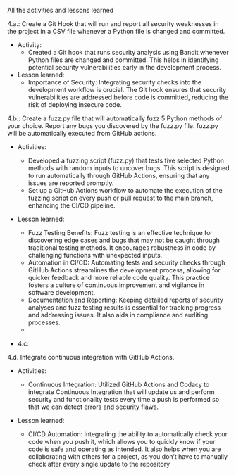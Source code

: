 All the activities and lessons learned

4.a.: Create a Git Hook that will run and report all security weaknesses in the project in a CSV file whenever a Python file is changed and committed.
   - Activity:
     - Created a Git hook that runs security analysis using Bandit whenever Python files are changed and committed. This helps in identifying potential security vulnerabilities early in the development process.
   - Lesson learned:
     - Importance of Security: Integrating security checks into the development workflow is crucial. The Git hook ensures that security vulnerabilities are addressed before code is committed, reducing the risk of deploying insecure code.
    
4.b.: Create a fuzz.py file that will automatically fuzz 5 Python methods of your choice. Report any bugs you discovered by the fuzz.py file. fuzz.py will be automatically executed from GitHub actions. 

- Activities:
  - Developed a fuzzing script (fuzz.py) that tests five selected Python methods with random inputs to uncover bugs. This script is designed to run automatically through GitHub Actions, ensuring that any issues are reported promptly.
  - Set up a GitHub Actions workflow to automate the execution of the fuzzing script on every push or pull request to the main branch, enhancing the CI/CD pipeline. 

- Lesson learned:
  - Fuzz Testing Benefits: Fuzz testing is an effective technique for discovering edge cases and bugs that may not be caught through traditional testing methods. It encourages robustness in code by challenging functions with unexpected inputs.
  - Automation in CI/CD: Automating tests and security checks through GitHub Actions streamlines the development process, allowing for quicker feedback and more reliable code quality. This practice fosters a culture of continuous improvement and vigilance in software development.
  - Documentation and Reporting: Keeping detailed reports of security analyses and fuzz testing results is essential for tracking progress and addressing issues. It also aids in compliance and auditing processes.
  - 
- 4.c:
  
4.d. Integrate continuous integration with GitHub Actions. 

- Activities:
  - Continuous Integration: Utilized GitHub Actions and Codacy to integrate Continuous Integration that will update us and perform security and functionality tests every time a push is performed so that we can detect errors and security flaws. 

- Lesson learned: 
  - CI/CD Automation: Integrating the ability to automatically check your code when you push it, which allows you to quickly know if your code is safe and operating as intended. It also helps when you are collaborating with others for a project, as you don’t have to manually check after every single update to the repository 
